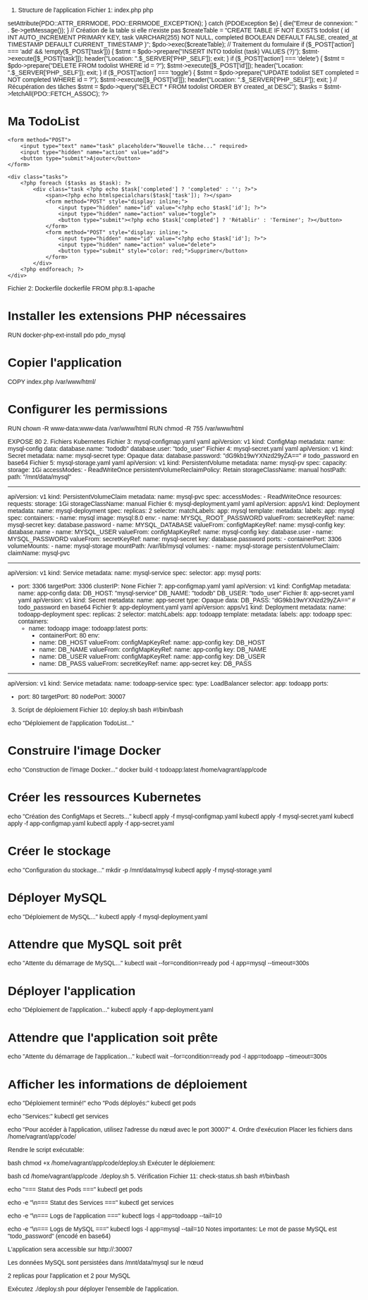 1. Structure de l'application
Fichier 1: index.php
php
<?php
// Configuration de la base de données
$db_host = getenv('DB_HOST') ?: 'mysql-service';
$db_name = getenv('DB_NAME') ?: 'tododb';
$db_user = getenv('DB_USER') ?: 'todo_user';
$db_pass = getenv('DB_PASS') ?: '';

// Connexion à la base de données
try {
    $pdo = new PDO("mysql:host=$db_host;dbname=$db_name", $db_user, $db_pass);
    $pdo->setAttribute(PDO::ATTR_ERRMODE, PDO::ERRMODE_EXCEPTION);
} catch (PDOException $e) {
    die("Erreur de connexion: " . $e->getMessage());
}

// Création de la table si elle n'existe pas
$createTable = "CREATE TABLE IF NOT EXISTS todolist (
    id INT AUTO_INCREMENT PRIMARY KEY,
    task VARCHAR(255) NOT NULL,
    completed BOOLEAN DEFAULT FALSE,
    created_at TIMESTAMP DEFAULT CURRENT_TIMESTAMP
)";
$pdo->exec($createTable);

// Traitement du formulaire
if ($_POST['action'] === 'add' && !empty($_POST['task'])) {
    $stmt = $pdo->prepare("INSERT INTO todolist (task) VALUES (?)");
    $stmt->execute([$_POST['task']]);
    header("Location: ".$_SERVER['PHP_SELF']);
    exit;
}

if ($_POST['action'] === 'delete') {
    $stmt = $pdo->prepare("DELETE FROM todolist WHERE id = ?");
    $stmt->execute([$_POST['id']]);
    header("Location: ".$_SERVER['PHP_SELF']);
    exit;
}

if ($_POST['action'] === 'toggle') {
    $stmt = $pdo->prepare("UPDATE todolist SET completed = NOT completed WHERE id = ?");
    $stmt->execute([$_POST['id']]);
    header("Location: ".$_SERVER['PHP_SELF']);
    exit;
}

// Récupération des tâches
$stmt = $pdo->query("SELECT * FROM todolist ORDER BY created_at DESC");
$tasks = $stmt->fetchAll(PDO::FETCH_ASSOC);
?>

<!DOCTYPE html>
<html lang="fr">
<head>
    <meta charset="UTF-8">
    <meta name="viewport" content="width=device-width, initial-scale=1.0">
    <title>TodoList App</title>
    <style>
        body { font-family: Arial, sans-serif; max-width: 800px; margin: 0 auto; padding: 20px; }
        .task { padding: 10px; margin: 5px 0; border: 1px solid #ddd; border-radius: 4px; }
        .completed { text-decoration: line-through; color: #888; }
        form { margin-bottom: 20px; }
        input[type="text"] { padding: 8px; width: 300px; }
        button { padding: 8px 15px; margin-left: 5px; }
    </style>
</head>
<body>
    <h1>Ma TodoList</h1>
    
    <form method="POST">
        <input type="text" name="task" placeholder="Nouvelle tâche..." required>
        <input type="hidden" name="action" value="add">
        <button type="submit">Ajouter</button>
    </form>

    <div class="tasks">
        <?php foreach ($tasks as $task): ?>
            <div class="task <?php echo $task['completed'] ? 'completed' : ''; ?>">
                <span><?php echo htmlspecialchars($task['task']); ?></span>
                <form method="POST" style="display: inline;">
                    <input type="hidden" name="id" value="<?php echo $task['id']; ?>">
                    <input type="hidden" name="action" value="toggle">
                    <button type="submit"><?php echo $task['completed'] ? 'Rétablir' : 'Terminer'; ?></button>
                </form>
                <form method="POST" style="display: inline;">
                    <input type="hidden" name="id" value="<?php echo $task['id']; ?>">
                    <input type="hidden" name="action" value="delete">
                    <button type="submit" style="color: red;">Supprimer</button>
                </form>
            </div>
        <?php endforeach; ?>
    </div>
</body>
</html>
Fichier 2: Dockerfile
dockerfile
FROM php:8.1-apache

# Installer les extensions PHP nécessaires
RUN docker-php-ext-install pdo pdo_mysql

# Copier l'application
COPY index.php /var/www/html/

# Configurer les permissions
RUN chown -R www-data:www-data /var/www/html
RUN chmod -R 755 /var/www/html

EXPOSE 80
2. Fichiers Kubernetes
Fichier 3: mysql-configmap.yaml
yaml
apiVersion: v1
kind: ConfigMap
metadata:
  name: mysql-config
data:
  database.name: "tododb"
  database.user: "todo_user"
Fichier 4: mysql-secret.yaml
yaml
apiVersion: v1
kind: Secret
metadata:
  name: mysql-secret
type: Opaque
data:
  database.password: "dG9kb19wYXNzd29yZA=="  # todo_password en base64
Fichier 5: mysql-storage.yaml
yaml
apiVersion: v1
kind: PersistentVolume
metadata:
  name: mysql-pv
spec:
  capacity:
    storage: 1Gi
  accessModes:
    - ReadWriteOnce
  persistentVolumeReclaimPolicy: Retain
  storageClassName: manual
  hostPath:
    path: "/mnt/data/mysql"

---
apiVersion: v1
kind: PersistentVolumeClaim
metadata:
  name: mysql-pvc
spec:
  accessModes:
    - ReadWriteOnce
  resources:
    requests:
      storage: 1Gi
  storageClassName: manual
Fichier 6: mysql-deployment.yaml
yaml
apiVersion: apps/v1
kind: Deployment
metadata:
  name: mysql-deployment
spec:
  replicas: 2
  selector:
    matchLabels:
      app: mysql
  template:
    metadata:
      labels:
        app: mysql
    spec:
      containers:
      - name: mysql
        image: mysql:8.0
        env:
        - name: MYSQL_ROOT_PASSWORD
          valueFrom:
            secretKeyRef:
              name: mysql-secret
              key: database.password
        - name: MYSQL_DATABASE
          valueFrom:
            configMapKeyRef:
              name: mysql-config
              key: database.name
        - name: MYSQL_USER
          valueFrom:
            configMapKeyRef:
              name: mysql-config
              key: database.user
        - name: MYSQL_PASSWORD
          valueFrom:
            secretKeyRef:
              name: mysql-secret
              key: database.password
        ports:
        - containerPort: 3306
        volumeMounts:
        - name: mysql-storage
          mountPath: /var/lib/mysql
      volumes:
      - name: mysql-storage
        persistentVolumeClaim:
          claimName: mysql-pvc

---
apiVersion: v1
kind: Service
metadata:
  name: mysql-service
spec:
  selector:
    app: mysql
  ports:
  - port: 3306
    targetPort: 3306
  clusterIP: None
Fichier 7: app-configmap.yaml
yaml
apiVersion: v1
kind: ConfigMap
metadata:
  name: app-config
data:
  DB_HOST: "mysql-service"
  DB_NAME: "tododb"
  DB_USER: "todo_user"
Fichier 8: app-secret.yaml
yaml
apiVersion: v1
kind: Secret
metadata:
  name: app-secret
type: Opaque
data:
  DB_PASS: "dG9kb19wYXNzd29yZA=="  # todo_password en base64
Fichier 9: app-deployment.yaml
yaml
apiVersion: apps/v1
kind: Deployment
metadata:
  name: todoapp-deployment
spec:
  replicas: 2
  selector:
    matchLabels:
      app: todoapp
  template:
    metadata:
      labels:
        app: todoapp
    spec:
      containers:
      - name: todoapp
        image: todoapp:latest
        ports:
        - containerPort: 80
        env:
        - name: DB_HOST
          valueFrom:
            configMapKeyRef:
              name: app-config
              key: DB_HOST
        - name: DB_NAME
          valueFrom:
            configMapKeyRef:
              name: app-config
              key: DB_NAME
        - name: DB_USER
          valueFrom:
            configMapKeyRef:
              name: app-config
              key: DB_USER
        - name: DB_PASS
          valueFrom:
            secretKeyRef:
              name: app-secret
              key: DB_PASS

---
apiVersion: v1
kind: Service
metadata:
  name: todoapp-service
spec:
  type: LoadBalancer
  selector:
    app: todoapp
  ports:
  - port: 80
    targetPort: 80
    nodePort: 30007
3. Script de déploiement
Fichier 10: deploy.sh
bash
#!/bin/bash

echo "Déploiement de l'application TodoList..."

# Construire l'image Docker
echo "Construction de l'image Docker..."
docker build -t todoapp:latest /home/vagrant/app/code

# Créer les ressources Kubernetes
echo "Création des ConfigMaps et Secrets..."
kubectl apply -f mysql-configmap.yaml
kubectl apply -f mysql-secret.yaml
kubectl apply -f app-configmap.yaml
kubectl apply -f app-secret.yaml

# Créer le stockage
echo "Configuration du stockage..."
mkdir -p /mnt/data/mysql
kubectl apply -f mysql-storage.yaml

# Déployer MySQL
echo "Déploiement de MySQL..."
kubectl apply -f mysql-deployment.yaml

# Attendre que MySQL soit prêt
echo "Attente du démarrage de MySQL..."
kubectl wait --for=condition=ready pod -l app=mysql --timeout=300s

# Déployer l'application
echo "Déploiement de l'application..."
kubectl apply -f app-deployment.yaml

# Attendre que l'application soit prête
echo "Attente du démarrage de l'application..."
kubectl wait --for=condition=ready pod -l app=todoapp --timeout=300s

# Afficher les informations de déploiement
echo "Déploiement terminé!"
echo "Pods déployés:"
kubectl get pods

echo "Services:"
kubectl get services

echo "Pour accéder à l'application, utilisez l'adresse du nœud avec le port 30007"
4. Ordre d'exécution
Placer les fichiers dans /home/vagrant/app/code/

Rendre le script exécutable:

bash
chmod +x /home/vagrant/app/code/deploy.sh
Exécuter le déploiement:

bash
cd /home/vagrant/app/code
./deploy.sh
5. Vérification
Fichier 11: check-status.sh
bash
#!/bin/bash

echo "=== Statut des Pods ==="
kubectl get pods

echo -e "\n=== Statut des Services ==="
kubectl get services

echo -e "\n=== Logs de l'application ==="
kubectl logs -l app=todoapp --tail=10

echo -e "\n=== Logs de MySQL ==="
kubectl logs -l app=mysql --tail=10
Notes importantes:
Le mot de passe MySQL est "todo_password" (encodé en base64)

L'application sera accessible sur http://<node-ip>:30007

Les données MySQL sont persistées dans /mnt/data/mysql sur le nœud

2 replicas pour l'application et 2 pour MySQL

Exécutez ./deploy.sh pour déployer l'ensemble de l'application.
